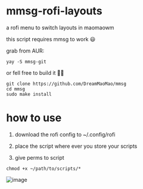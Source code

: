 # mmsg-rofi-layouts
a rofi menu to switch layouts in maomaowm

this script requires mmsg to work 😃

grab from AUR:
```
yay -S mmsg-git
```
or fell free to build it 🧙‍♂️

```
git clone https://github.com/DreamMaoMao/mmsg
cd mmsg
sudo make install

```

# how to use

1. download the rofi config to ~/.config/rofi

2. place the script where ever you store your scripts

3. give perms to script
```
chmod +x ~/path/to/scripts/*
```

![image](https://github.com/user-attachments/assets/adf3153a-4411-4525-8908-917eaf3e00ff)
